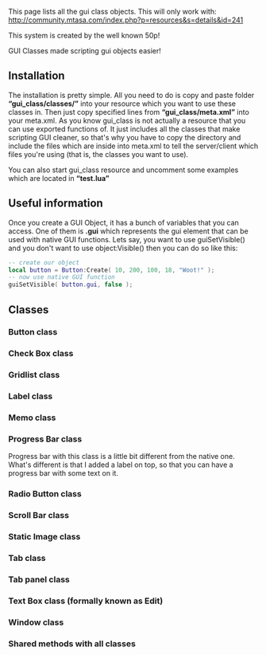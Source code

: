 <pageclass class="resource" subcaption="Script"></pageclass> This page lists all the gui class objects. This will only work with: <http://community.mtasa.com/index.php?p=resources&s=details&id=241>

This system is created by the well known 50p!

GUI Classes made scripting gui objects easier!

Installation
------------

The installation is pretty simple. All you need to do is copy and paste folder **“gui\_class/classes/”** into your resource which you want to use these classes in. Then just copy specified lines from **“gui\_class/meta.xml”** into your meta.xml. As you know gui\_class is not actually a resource that you can use exported functions of. It just includes all the classes that make scripting GUI cleaner, so that's why you have to copy the directory and include the files which are inside into meta.xml to tell the server/client which files you're using (that is, the classes you want to use).

You can also start gui\_class resource and uncomment some examples which are located in **“test.lua”**

Useful information
------------------

Once you create a GUI Object, it has a bunch of variables that you can access. One of them is **.gui** which represents the gui element that can be used with native GUI functions. Lets say, you want to use guiSetVisible() and you don't want to use object:Visible() then you can do so like this:

``` lua
-- create our object
local button = Button:Create( 10, 200, 100, 18, "Woot!" );
-- now use native GUI function
guiSetVisible( button.gui, false );
```

Classes
-------

### Button class

### Check Box class

### Gridlist class

### Label class

### Memo class

### Progress Bar class

Progress bar with this class is a little bit different from the native one. What's different is that I added a label on top, so that you can have a progress bar with some text on it.

### Radio Button class

### Scroll Bar class

### Static Image class

### Tab class

### Tab panel class

### Text Box class (formally known as Edit)

### Window class

### Shared methods with all classes
